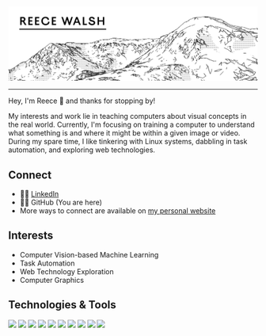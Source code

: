 [![Header](header_gh.png "Header")](https://reecewal.sh)

---

Hey, I'm Reece 👋 and thanks for stopping by!

My interests and work lie in teaching computers about visual concepts in the real world. Currently, I'm focusing on training a computer to understand what something is and where it might be within a given image or video. During my spare time, I like tinkering with Linux systems, dabbling in task automation, and exploring web technologies.

## Connect

 - 👨‍💼 [LinkedIn](https://www.linkedin.com/in/reece-walsh-742893221/)
 - 👨‍💻 GitHub (You are here)
 - More ways to connect are available on [my personal website](https://reecewal.sh/about-me)

## Interests

- Computer Vision-based Machine Learning
- Task Automation
- Web Technology Exploration
- Computer Graphics

## Technologies & Tools
![](https://shields.io/badge/OS-macOS-white?logo=apple&style=flat&logoColor=white&color=000000)
![](https://shields.io/badge/OS-Linux-white?logo=linux&style=flat&logoColor=white&color=000000)
![](https://shields.io/badge/IDE-VSCode-white?logo=visual-studio-code&style=flat&logoColor=white&color=000000)
![](https://shields.io/badge/Code-Python-white?logo=Python&style=flat&logoColor=white&color=000000)
![](https://shields.io/badge/Code-JavaScript-white?logo=Javascript&style=flat&logoColor=white&color=000000)
![](https://shields.io/badge/Code-Cuda-white?logo=Nvidia&style=flat&logoColor=white&color=000000)
![](https://shields.io/badge/Code-SQL-white?&style=flat&logoColor=white&color=000000)
![](https://shields.io/badge/Code-Node.js-white?logo=node.js&style=flat&logoColor=white&color=000000)
![](https://shields.io/badge/Shell-Zsh-white?style=flat&logoColor=white&color=000000)
![](https://shields.io/badge/Tools-Docker-white?logo=docker&style=flat&logoColor=white&color=000000)
